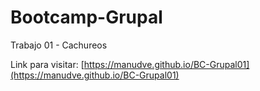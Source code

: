 # Bootcamp-Grupal
Trabajo 01 - Cachureos

Link para visitar: [https://manudve.github.io/BC-Grupal01](https://manudve.github.io/BC-Grupal01)